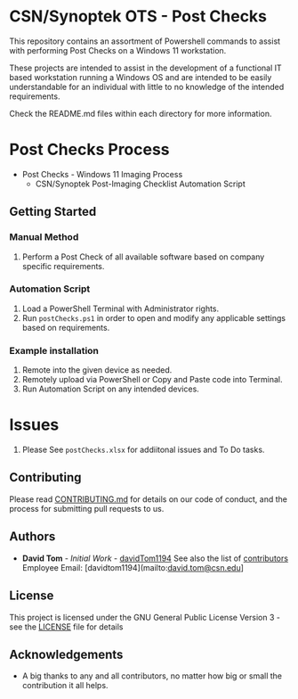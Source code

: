 # CSN/Synoptek OTS - Post Checks
This repository contains an assortment of Powershell commands to assist with performing Post Checks on a Windows 11 workstation.

These projects are intended to assist in the development of a functional IT based workstation running a Windows OS
and are intended to be easily understandable for an individual with little to no knowledge of the intended requirements.

Check the README.md files within each directory for more information.

# Post Checks Process
  - Post Checks - Windows 11 Imaging Process
      - CSN/Synoptek Post-Imaging Checklist Automation Script

## Getting Started

### Manual Method
1. Perform a Post Check of all available software based on company specific requirements.

### Automation Script
1. Load a PowerShell Terminal with Administrator rights.
2. Run `postChecks.ps1` in order to open and modify any applicable settings based on requirements.

### Example installation
1. Remote into the given device as needed.
2. Remotely upload via PowerShell or Copy and Paste code into Terminal.
3. Run Automation Script on any intended devices.

# Issues
1. Please See `postChecks.xlsx` for addiitonal issues and To Do tasks.

## Contributing

Please read [CONTRIBUTING.md](https://github.com/davidTom1194/davidTom1194/blob/main/CONTRIBUTING.md) for details on our
code of conduct, and the process for submitting pull requests to us.

## Authors

* **David Tom** - *Initial Work* - [davidTom1194](https://github.com/davidTom1194)
See also the list of [contributors](https://github.com/davidTom1194/davidTom1194/blob/main/contributors)
Employee Email: [davidtom1194](mailto:david.tom@csn.edu]

## License

This project is licensed under the GNU General Public License Version 3 - see the [LICENSE](https://github.com/davidTom1194/davidTom1194/blob/main/LICENSE) file for details

## Acknowledgements

* A big thanks to any and all contributors, no matter how big or small the contribution it all helps.
